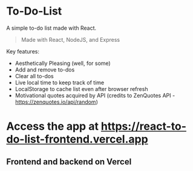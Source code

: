 # To-Do-List
A simple to-do list made with React.

> Made with React, NodeJS, and Express

Key features:
- Aesthetically Pleasing (well, for some)
- Add and remove to-dos
- Clear all to-dos
- Live local time to keep track of time
- LocalStorage to cache list even after browser refresh
- Motivational quotes acquired by API (credits to ZenQuotes API - https://zenquotes.io/api/random)

# Access the app at https://react-to-do-list-frontend.vercel.app

## Frontend and backend on Vercel
